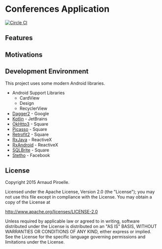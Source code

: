 #  Conferences Application 
[![Circle CI](https://circleci.com/gh/ArnaudPiroelle/conference-android/tree/master.svg?style=svg)](https://circleci.com/gh/ArnaudPiroelle/conference-android/tree/master)

## Features

## Motivations

## Development Environment
This project uses some modern Android libraries.

* Android Support Libraries
  * CardView
  * Design
  * RecyclerView
* [Dagger2](http://google.github.io/dagger/) - Google
* [Kotlin](https://github.com/JetBrains/kotlin) - JetBrains
* [OkHttp3](https://github.com/square/okhttp/tree/master/okhttp/src/main/java/okhttp3) - Square
* [Picasso](http://square.github.io/picasso/) - Square
* [Retrofit2](http://square.github.io/retrofit/) - Square
* [RxJava](https://github.com/ReactiveX/RxJava) - ReactiveX
* [RxAndroid](https://github.com/ReactiveX/RxAndroid) - ReactiveX
* [SQLBrite](https://github.com/square/sqlbrite) - Square
* [Stetho](http://facebook.github.io/stetho/) - Facebook

## License
Copyright 2015 Arnaud Piroelle.

Licensed under the Apache License, Version 2.0 (the "License");
you may not use this file except in compliance with the License.
You may obtain a copy of the License at

   http://www.apache.org/licenses/LICENSE-2.0

Unless required by applicable law or agreed to in writing, software
distributed under the License is distributed on an "AS IS" BASIS,
WITHOUT WARRANTIES OR CONDITIONS OF ANY KIND, either express or implied.
See the License for the specific language governing permissions and
limitations under the License.